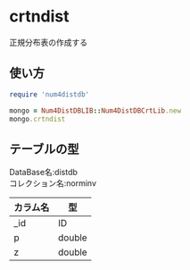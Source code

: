 crtndist
========
正規分布表の作成する

## 使い方

```ruby
require 'num4distdb'

mongo = Num4DistDBLIB::Num4DistDBCrtLib.new
mongo.crtndist
```

## テーブルの型

  DataBase名:distdb  
  コレクション名:norminv  

  |カラム名|型     |
  |--------|------|
  |_id     |ID    |
  |p       |double|
  |z       |double|

